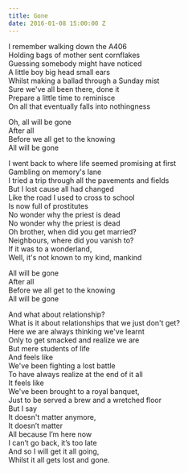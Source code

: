 ```yaml
---
title: Gone
date: 2016-01-08 15:00:00 Z
---
```


I remember walking down the A406  
Holding bags of mother sent cornflakes  
Guessing somebody might have noticed  
A little boy big head small ears  
Whilst making a ballad through a Sunday mist  
Sure we've all been there, done it  
Prepare a little time to reminisce  
On all that eventually falls into nothingness  

Oh, all will be gone  
After all  
Before we all get to the knowing  
All will be gone  

I went back to where life seemed promising at first  
Gambling on memory's lane  
I tried a trip through all the pavements and fields  
But I lost cause all had changed  
Like the road I used to cross to school  
Is now full of prostitutes  
No wonder why the priest is dead  
No wonder why the priest is dead  
Oh brother, when did you get married?  
Neighbours, where did you vanish to?  
If it was to a wonderland,  
Well, it's not known to my kind, mankind  

All will be gone  
After all  
Before we all get to the knowing  
All will be gone  

And what about relationship?  
What is it about relationships that we just don't get?  
Here we are always thinking we've learnt  
Only to get smacked and realize we are  
But mere students of life  
And feels like  
We've been fighting a lost battle  
To have always realize at the end of it all  
It feels like  
We've been brought to a royal banquet,  
Just to be served a brew and a wretched floor  
But I say  
It doesn't matter anymore,  
It doesn’t matter  
All because I’m here now  
I can’t go back, it’s too late  
And so I will get it all going,  
Whilst it all gets lost and gone.  